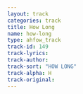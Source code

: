 ```yaml
---
layout: track
categories: track
title: How Long
name: how-long
type: ahfow_track
track-id: 149
track-lyrics: 
track-author: 
track-sort: "HOW LONG"
track-alpha: H
track-original: 
---
```

